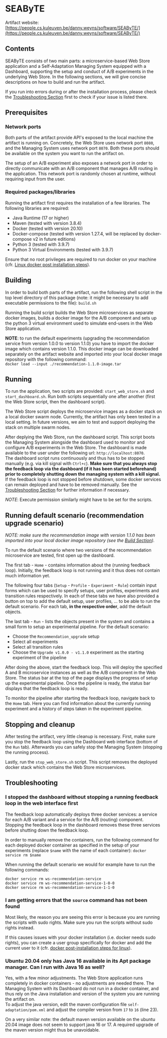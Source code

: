 

# SEAByTE

Artifact website: [https://people.cs.kuleuven.be/danny.weyns/software/SEAByTE/](https://people.cs.kuleuven.be/danny.weyns/software/SEAByTE/)

## Contents

SEAByTE consists of two main parts: a microservice-based Web Store application and a Self-Adaptation Managing System equipped with a Dashboard, supporting the setup and conduct of A/B experiments in the underlying Web Store. In the following sections, we will give concise descriptions on how to build and run the artifact.

If you run into errors during or after the installation process, please check the [Troubleshooting Section](#troubleshooting) first to check if your issue is listed there.


## Prerequisites

### Network ports

Both parts of the artifact provide API's exposed to the local machine the artifact is running on. Concretely, the Web Store uses network port `8080`, and the Managing System uses network port `8070`. Both these ports should be available on the system you want to run the artifact on.

The setup of an A/B experiment also exposes a network port in order to directly communicate with an A/B component that manages A/B routing in the application. This network port is randomly chosen at runtime, without requiring input from the user.


### Required packages/libraries

Running the artifact first requires the installation of a few libraries. The following libraries are required:

- Java Runtime (17 or higher)
- Maven (tested with version 3.8.4)
- Docker (tested with version 20.10)
- Docker-compose (tested with version 1.27.4, will be replaced by docker-compose v2 in future editions)
- Python 3 (tested with 3.9.7)
- Python 3 Virtual Environments (tested with 3.9.7)


Ensure that no root privileges are required to run docker on your machine (cfr. [Linux docker post installation steps](https://docs.docker.com/engine/install/linux-postinstall/)).



## Building


In order to build both parts of the artifact, run the following shell script in the top level directory of this package (note: it might be necessary to add executable permissions to the file): `build.sh`

Running the build script builds the Web Store microservices as separate docker images, builds a docker image for the A/B component and sets up the python 3 virtual environment used to simulate end-users in the Web Store application.


**NOTE**: to run the default experiments (upgrading the recommendation service from version 1.0.0 to version 1.1.0) you have to import the docker image which contains version 1.1.0. This docker image can be downloaded separately on the artifact website and imported into your local docker image repository with the following command:  
`docker load --input ./recommendation-1.1.0-image.tar`


## Running


To run the application, two scripts are provided: `start_web_store.sh` and `start_dashboard.sh`. Run both scripts sequentially one after another (first the Web Store script, then the dashboard script).

The Web Store script deploys the microservice images as a docker stack on a local docker swarm node. Currently, the artifact has only been tested in a local setting. In future versions, we aim to test and support deploying the stack on multiple swarm nodes.

After deplying the Web Store, run the dashboard script. This script boots the Managing System alongside the dashboard used to monitor and configure A/B experiments in the Web Store. The dashboard is made available to the user under the following url: `http://localhost:8070`.  
The dashboard script runs continuously and thus has to be stopped manually (e.g. via kill signal with `Ctrl+c`). **Make sure that you always stop the feedback loop via the dashboard (if it has been started beforehand) prior to completely shutting down the managing system with a kill signal.** If the feedback loop is not stopped before shutdown, some docker services can remain deployed and have to be removed manually. See the [Troubleshooting Section](#troubleshooting) for further information if necessary.

_NOTE_: Execute permission similarly might have to be set for the scripts.



## Running default scenario (recommendation upgrade scenario)

_NOTE: make sure the recommendation image with version 1.1.0 has been imported into your local docker image repository (see the [Build Section](#building))._

To run the default scenario where two versions of the recommendation microservice are tested, first open up the dashboard. 

The first tab - `Home` - contains information about the (running feedback loop). Initially, the feedback loop is not running and it thus does not contain much information yet.

The following four tabs (`Setup` - `Profile` - `Experiment` - `Rule`) contain input forms which can be used to specify setups, user profiles, experiments and transition rules respectively. In each of these tabs we have also provided a button on top to add the default setup, user profiles, ... to be able to run the default scenario.
For each tab, **in the respective order**, add the default objects.

The last tab - `Run` - lists the objects present in the system and contains a small form to setup an experimental pipeline. For the default scenario:
- Choose the `Recommendation_upgrade` setup
- Select all experiments
- Select all transition rules
- Choose the `Upgrade v1.0.0 - v1.1.0` experiment as the starting experiment of the pipeline

After doing the above, start the feedback loop. This will deploy the specified A and B microservice instances as well as the A/B component in the Web Store. The status bar at the top of the page displays the progress of setup up the experimental pipeline. Once the pipeline is ready, the status bar displays that the feedback loop is ready.

To monitor the pipeline after starting the feedback loop, navigate back to the `Home` tab. Here you can find information about the currently running experiment and a history of steps taken in the experiment pipeline.



## Stopping and cleanup

After testing the artifact, very little cleanup is necessary. First, make sure you stop the feedback loop using the Dashboard web interface (bottom of the `Run` tab). Afterwards you can safely stop the Managing System (stopping the running process).

Lastly, run the `stop_web_store.sh` script. This script removes the deployed docker stack which contains the Web Store microservices.




## Troubleshooting


### I stopped the dashboard without stopping a running feedback loop in the web interface first

The feedback loop automatically deploys three docker services: a service for each A/B variant and a service for the A/B (routing) component. Stopping the feedback loop in the dashboard removes these three services before shutting down the feedback loop.

In order to manually remove the containers, run the following command for each deployed docker container as specified in the setup of your experiments (replace `$name` with the name of each container):
`docker service rm $name`

When running the default scenario we would for example have to run the following commands:
```
docker service rm ws-recommendation-service
docker service rm ws-recommendation-service-1-0-0
docker service rm ws-recommendation-service-1-1-0
```

### I am getting errors that the `source` command has not been found

Most likely, the reason you are seeing this error is because you are running the scripts with sudo rights. Make sure you run the scripts without sudo rights instead.

If this causes issues with your docker installation (i.e. docker needs sudo rights), you can create a user group specifically for docker and add the current user to it (cfr. [docker post-installation steps for linux](https://docs.docker.com/engine/install/linux-postinstall/)).


### Ubuntu 20.04 only has Java 16 available in its Apt package manager. Can I run with Java 16 as well?

Yes, with a few minor adjustments. The Web Store application runs completely in docker containers - no adjustments are needed there. The Managing System with its Dashboard do not run in a docker container, and thus rely on the Java installation and version of the system you are running the artifact on.  
To adjust the java version, edit the maven configuration file `self-adaptation/pom.xml` and adjust the compiler version from `17` to `16` (line 23).

On a very similar note: the default maven version available on the ubuntu 20.04 image does not seem to support java 16 or 17. A required upgrade of the maven version might thus be unavoidable.


